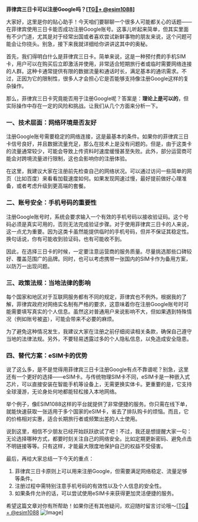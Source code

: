 **菲律宾三日卡可以注册Google吗？[[TG💪+ @esim1088](https://t.me/s/esim1088)]**

大家好，这里是你的贴心助手！今天咱们要聊聊一个很多人可能都关心的话题——在菲律宾使用三日卡能否成功注册Google账号。这事儿听起来简单，但其实里面有不少门道，尤其是对于经常出国或者喜欢尝试新鲜事物的朋友来说，这个问题可能会让你挠头。别急，接下来我就详细给你讲讲这其中的奥秘。

首先，我们得明白什么是菲律宾三日卡。简单来说，这是一种预付费的手机SIM卡，用户可以在购买后立即激活并使用，非常适合短期旅行者或临时需要网络连接的人群。这种卡通常提供有限的数据流量和通话时长，满足基本的通讯需求。不过，正因为它的限制性，很多人才会担心它是否能够支持像注册Google这样的复杂操作。

那么，菲律宾三日卡究竟能否用于注册Google呢？答案是：**理论上是可以的**，但实际操作中存在一定的风险和挑战。让我们从几个方面来分析一下。

### 一、技术层面：网络环境是否友好

注册Google账号需要稳定的网络连接，这是最基本的条件。如果你的菲律宾三日卡信号良好，并且数据流量充足，那么在技术上是没有问题的。但是，由于这类卡的流量通常较少，可能会导致上传资料时速度缓慢甚至失败。此外，部分运营商可能会对跨境流量进行限制，这也会影响你的注册体验。

在这里，我建议大家在注册前先检查自己的网络状况。可以通过访问一些简单的网页（比如百度）来看看加载速度如何。如果发现网速过慢，最好提前做好心理准备，或者考虑升级到更高端的套餐。

### 二、账号安全：手机号码的重要性

注册Google账号时，系统会要求输入一个有效的手机号码以接收验证码。这个号码必须是真实可用的，否则无法完成验证步骤。对于使用菲律宾三日卡的人来说，这一点尤为重要。因为这类卡虽然能提供临时的手机号码，但并不保证其稳定性。换句话说，你有可能收到验证码，也有可能收不到。

因此，在选择三日卡的时候，一定要注意运营商的服务质量。尽量挑选那些口碑较好、覆盖范围广的品牌。同时，也可以考虑携带一张国内的SIM卡作为备用方案，以防万一出现问题。

### 三、政策法规：当地法律的影响

每个国家和地区对于互联网服务都有不同的规定，菲律宾也不例外。根据我的了解，菲律宾政府对网络实名制有严格的要求，这意味着你在注册Google账号时可能需要填写真实的个人信息。虽然这对普通用户来说影响不大，但如果遇到特殊情况（例如账号被盗），可能会带来不必要的麻烦。

为了避免这种情况发生，我建议大家在注册之前仔细阅读相关条款，确保自己遵守当地的法律法规。另外，不要轻易透露过多的个人隐私信息，以免造成安全隐患。

### 四、替代方案：eSIM卡的优势

说了这么多，是不是觉得用菲律宾三日卡注册Google有点不靠谱呢？别急，这里还有一个更好的选择——eSIM卡。与传统物理SIM卡不同，eSIM卡是一种嵌入式芯片，可以直接安装在智能手机等设备上，无需更换实体卡。更重要的是，它支持全球漫游，无论身处何地都能轻松接入本地网络。

举个例子，像ESIM1088这样的平台就提供了非常便捷的服务。你只需在线下单，就能快速获取一张适用于多个国家的eSIM卡，省去了排队购卡的烦恼。而且，它的价格相对实惠，适合长期旅行者或频繁出差的人士使用。

说到这里，相信不少朋友已经开始跃跃欲试了吧！不过，我还是想提醒大家一句：无论选择哪种方式，都要时刻关注自己的网络安全。比如定期更新密码、避免点击不明链接等等。只有这样，才能最大限度地保护自己的权益不受侵害。

最后，再给大家总结一下今天的重点：

1. 菲律宾三日卡原则上可以用来注册Google，但需要满足网络稳定、流量足够等条件。
2. 注册过程中需特别注意手机号码的有效性以及个人信息的安全性。
3. 如果条件允许的话，可以尝试使用eSIM卡来获得更加灵活便捷的服务。

希望这篇文章对你有所帮助！如果你还有其他疑问，欢迎随时留言讨论哦～[[TG💪+ @esim1088](https://t.me/s/esim1088) ![Image](https://i.postimg.cc/4NQfJmqS/Snipaste-2025-05-13-00-14-12.png)]